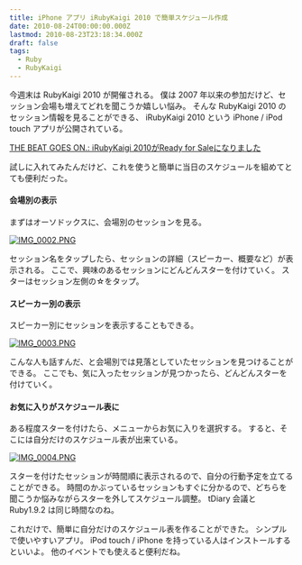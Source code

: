 ```yaml
---
title: iPhone アプリ iRubyKaigi 2010 で簡単スケジュール作成
date: 2010-08-24T00:00:00.000Z
lastmod: 2010-08-23T23:18:34.000Z
draft: false
tags:
  - Ruby
  - RubyKaigi
---
```


今週末は RubyKaigi 2010 が開催される。 僕は 2007 年以来の参加だけど、セッション会場も増えてどれを聞こうか嬉しい悩み。 そんな RubyKaigi 2010 のセッション情報を見ることができる、 iRubyKaigi 2010 という iPhone / iPod touch アプリが公開されている。

[THE BEAT GOES ON.: iRubyKaigi 2010がReady for Saleになりました](http://itosoft.blogspot.com/2010/08/irubykaigi-2010ready-for-sale.html)

試しに入れてみたんだけど、これを使うと簡単に当日のスケジュールを組めてとても便利だった。

#### 会場別の表示

まずはオーソドックスに、会場別のセッションを見る。

[![IMG\_0002.PNG](https://farm5.staticflickr.com/4077/4921059315_4fb3592215.jpg "IMG_0002.PNG")](http://www.flickr.com/photos/machu/4921059315/)

セッション名をタップしたら、セッションの詳細（スピーカー、概要など）が表示される。 ここで、興味のあるセッションにどんどんスターを付けていく。 スターはセッション左側の☆をタップ。

#### スピーカー別の表示

スピーカー別にセッションを表示することもできる。

[![IMG\_0003.PNG](https://farm5.staticflickr.com/4093/4921655184_b91a5abdce.jpg "IMG_0003.PNG")](http://www.flickr.com/photos/machu/4921655184/)

こんな人も話すんだ、と会場別では見落としていたセッションを見つけることができる。 ここでも、気に入ったセッションが見つかったら、どんどんスターを付けていく。

#### お気に入りがスケジュール表に

ある程度スターを付けたら、メニューからお気に入りを選択する。 すると、そこには自分だけのスケジュール表が出来ている。

[![IMG\_0004.PNG](https://farm5.staticflickr.com/4115/4921655474_c882c9098b.jpg "IMG_0004.PNG")](http://www.flickr.com/photos/machu/4921655474/)

スターを付けたセッションが時間順に表示されるので、自分の行動予定を立てることができる。 時間のかぶっているセッションもすぐに分かるので、どちらを聞こうか悩みながらスターを外してスケジュール調整。 tDiary 会議と Ruby1.9.2 は同じ時間なのね。

これだけで、簡単に自分だけのスケジュール表を作ることができた。 シンプルで使いやすいアプリ。 iPod touch / iPhone を持っている人はインストールするといいよ。 他のイベントでも使えると便利だね。
